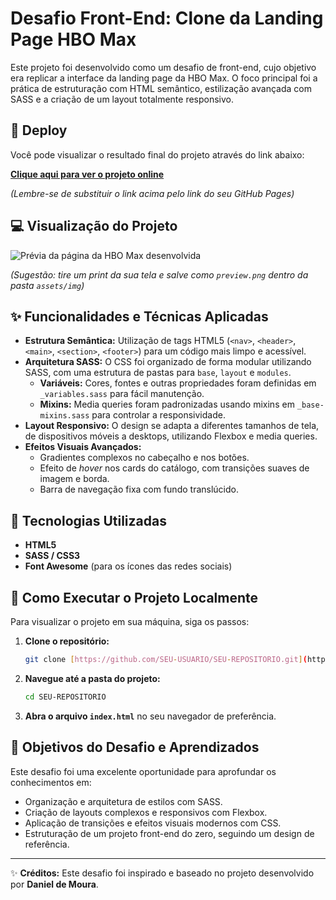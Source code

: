 # Desafio Front-End: Clone da Landing Page HBO Max

Este projeto foi desenvolvido como um desafio de front-end, cujo objetivo era replicar a interface da landing page da HBO Max. O foco principal foi a prática de estruturação com HTML semântico, estilização avançada com SASS e a criação de um layout totalmente responsivo.

## 🚀 Deploy

Você pode visualizar o resultado final do projeto através do link abaixo:

**[Clique aqui para ver o projeto online](https://shakarpg.github.io/hbo-css/)**

*(Lembre-se de substituir o link acima pelo link do seu GitHub Pages)*

## 💻 Visualização do Projeto

![Prévia da página da HBO Max desenvolvida](assets/img/preview.png)

*(Sugestão: tire um print da sua tela e salve como `preview.png` dentro da pasta `assets/img`)*

## ✨ Funcionalidades e Técnicas Aplicadas

-   **Estrutura Semântica:** Utilização de tags HTML5 (`<nav>`, `<header>`, `<main>`, `<section>`, `<footer>`) para um código mais limpo e acessível.
-   **Arquitetura SASS:** O CSS foi organizado de forma modular utilizando SASS, com uma estrutura de pastas para `base`, `layout` e `modules`.
    -   **Variáveis:** Cores, fontes e outras propriedades foram definidas em `_variables.sass` para fácil manutenção.
    -   **Mixins:** Media queries foram padronizadas usando mixins em `_base-mixins.sass` para controlar a responsividade.
-   **Layout Responsivo:** O design se adapta a diferentes tamanhos de tela, de dispositivos móveis a desktops, utilizando Flexbox e media queries.
-   **Efeitos Visuais Avançados:**
    -   Gradientes complexos no cabeçalho e nos botões.
    -   Efeito de *hover* nos cards do catálogo, com transições suaves de imagem e borda.
    -   Barra de navegação fixa com fundo translúcido.

## 🚀 Tecnologias Utilizadas

-   **HTML5**
-   **SASS / CSS3**
-   **Font Awesome** (para os ícones das redes sociais)

## 📂 Como Executar o Projeto Localmente

Para visualizar o projeto em sua máquina, siga os passos:

1.  **Clone o repositório:**
    ```sh
    git clone [https://github.com/SEU-USUARIO/SEU-REPOSITORIO.git](https://github.com/SEU-USUARIO/SEU-REPOSITORIO.git)
    ```
2.  **Navegue até a pasta do projeto:**
    ```sh
    cd SEU-REPOSITORIO
    ```
3.  **Abra o arquivo `index.html`** no seu navegador de preferência.

## 🧠 Objetivos do Desafio e Aprendizados

Este desafio foi uma excelente oportunidade para aprofundar os conhecimentos em:

-   Organização e arquitetura de estilos com SASS.
-   Criação de layouts complexos e responsivos com Flexbox.
-   Aplicação de transições e efeitos visuais modernos com CSS.
-   Estruturação de um projeto front-end do zero, seguindo um design de referência.

---

✨ **Créditos:** Este desafio foi inspirado e baseado no projeto desenvolvido por **Daniel de Moura**.
